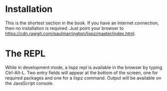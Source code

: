 # Installation

This is the shortest section in the book. If you have an Internet connection, then no installation is required. Just point your browser to https://cdn.rawgit.com/paulmarrington/lispz/master/index.html.

# The REPL

While in development mode, a lispz repl is available in the browser by typing Ctrl-Alt-L. Two entry fields will appear at the bottom of the screen, one for required packages and one for a lispz command. Output will be available on the JavaScript console.

